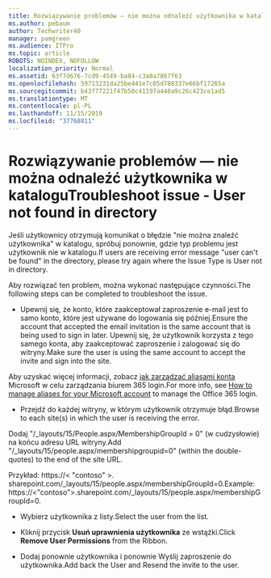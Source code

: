 ```yaml
---
title: Rozwiązywanie problemów — nie można odnaleźć użytkownika w katalogu
ms.author: pebaum
author: Techwriter40
manager: pamgreen
ms.audience: ITPro
ms.topic: article
ROBOTS: NOINDEX, NOFOLLOW
localization_priority: Normal
ms.assetid: 63f7d676-7cd9-4549-ba84-c3a8a7867f63
ms.openlocfilehash: 59713231da25be441e7c05d788337e66bf17265a
ms.sourcegitcommit: b43f77221f47b50c41197a448a9c26c423ce1ad5
ms.translationtype: MT
ms.contentlocale: pl-PL
ms.lasthandoff: 11/15/2019
ms.locfileid: "37768811"
---
```

# <a name="troubleshoot-issue---user-not-found-in-directory"></a><span data-ttu-id="78175-102">Rozwiązywanie problemów — nie można odnaleźć użytkownika w katalogu</span><span class="sxs-lookup"><span data-stu-id="78175-102">Troubleshoot issue - User not found in directory</span></span>

<span data-ttu-id="78175-103">Jeśli użytkownicy otrzymują komunikat o błędzie "nie można znaleźć użytkownika" w katalogu, spróbuj ponownie, gdzie typ problemu jest użytkownik nie w katalogu.</span><span class="sxs-lookup"><span data-stu-id="78175-103">If users are receiving error message "user can't be found" in the directory, please try again where the Issue Type is User not in directory.</span></span>

<span data-ttu-id="78175-104">Aby rozwiązać ten problem, można wykonać następujące czynności.</span><span class="sxs-lookup"><span data-stu-id="78175-104">The following steps can be completed to troubleshoot the issue.</span></span>

- <span data-ttu-id="78175-105">Upewnij się, że konto, które zaakceptował zaproszenie e-mail jest to samo konto, które jest używane do logowania się później.</span><span class="sxs-lookup"><span data-stu-id="78175-105">Ensure the account that accepted the email invitation is the same account that is being used to sign in later.</span></span> <span data-ttu-id="78175-106">Upewnij się, że użytkownik korzysta z tego samego konta, aby zaakceptować zaproszenie i zalogować się do witryny.</span><span class="sxs-lookup"><span data-stu-id="78175-106">Make sure the user is using the same account to accept the invite and sign into the site.</span></span> 

<span data-ttu-id="78175-107">Aby uzyskać więcej informacji, zobacz [jak zarządzać aliasami konta</a> Microsoft w celu zarządzania biurem 365 login](https://support.microsoft.com/help/12407/microsoft-account-how-to-manage-aliases).</span><span class="sxs-lookup"><span data-stu-id="78175-107">For more info, see [How to manage aliases for your Microsoft account</a> to manage the Office 365 login](https://support.microsoft.com/help/12407/microsoft-account-how-to-manage-aliases).</span></span> 

- <span data-ttu-id="78175-108">Przejdź do każdej witryny, w którym użytkownik otrzymuje błąd.</span><span class="sxs-lookup"><span data-stu-id="78175-108">Browse to each site(s) in which the user is receiving the error.</span></span> 

<span data-ttu-id="78175-109">Dodaj "/_layouts/15/People.aspx/MembershipGroupId = 0" (w cudzysłowie) na końcu adresu URL witryny.</span><span class="sxs-lookup"><span data-stu-id="78175-109">Add "/_layouts/15/people.aspx/membershipgroupid=0" (within the double-quotes) to the end of the site URL.</span></span> 

<span data-ttu-id="78175-110">Przykład: https://< "contoso" >. sharepoint.com/_layouts/15/people.aspx/membershipGroupId=0.</span><span class="sxs-lookup"><span data-stu-id="78175-110">Example: https://<"contoso">.sharepoint.com/_layouts/15/people.aspx/membershipGroupId=0.</span></span>

- <span data-ttu-id="78175-111">Wybierz użytkownika z listy.</span><span class="sxs-lookup"><span data-stu-id="78175-111">Select the user from the list.</span></span>

- <span data-ttu-id="78175-112">Kliknij przycisk **Usuń uprawnienia użytkownika** ze wstążki.</span><span class="sxs-lookup"><span data-stu-id="78175-112">Click **Remove User Permissions** from the Ribbon.</span></span> 
-  <span data-ttu-id="78175-113">Dodaj ponownie użytkownika i ponownie Wyślij zaproszenie do użytkownika.</span><span class="sxs-lookup"><span data-stu-id="78175-113">Add back the User and Resend the invite to the user.</span></span>

